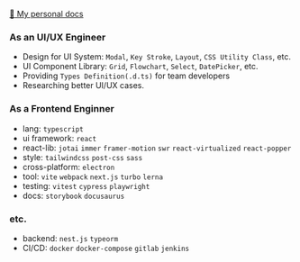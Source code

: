 <a href="https://lee-gyu.github.io/" target="lee-gyu-github">:page_facing_up: My personal docs</a>

### As an UI/UX Engineer
- Design for UI System: `Modal`, `Key Stroke`, `Layout`, `CSS Utility Class`, etc.
- UI Component Library: `Grid`, `Flowchart`, `Select`, `DatePicker`, etc.
- Providing `Types Definition(.d.ts)` for team developers
- Researching better UI/UX cases.

### As a Frontend Enginner
- lang: `typescript`
- ui framework: `react`
- react-lib: `jotai` `immer` `framer-motion` `swr` `react-virtualized` `react-popper`
- style: `tailwindcss` `post-css` `sass`
- cross-platform: `electron`
- tool: `vite` `webpack` `next.js` `turbo` `lerna`
- testing: `vitest` `cypress` `playwright`
- docs: `storybook` `docusaurus`

### etc.
- backend: `nest.js` `typeorm`
- CI/CD: `docker` `docker-compose` `gitlab` `jenkins`

